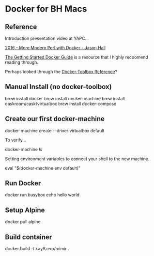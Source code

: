 # Docker for BH Macs

## Reference

Introduction presentation video at YAPC...

[2016 - More Modern Perl with Docker - Jason Hall](https://www.youtube.com/watch?v=V7-a3giGuDA)

[The Getting Started Docker Guide](https://docs.docker.com/machine/get-started/) is a resource that I highly recoomend reading through.

Perhaps looked through the [Docker-Toolbox Reference](https://docs.docker.com/docker-for-mac/docker-toolbox/)?

## Manual Install (no docker-toolbox)

  brew install docker
  brew install docker-machine
  brew install caskroom/cask/virtualbox
  brew install docker-compose

## Create our first docker-machine

  docker-machine create --driver virtualbox default

To verify...

  docker-machine ls

Setting environment variables to connect your shell to the new machine.

  eval "$(docker-machine env default)"

## Run Docker

  docker run busybox echo hello world

## Setup Alpine

  docker pull alpine

## Build container

  docker build -t kay9zero/mimir .
